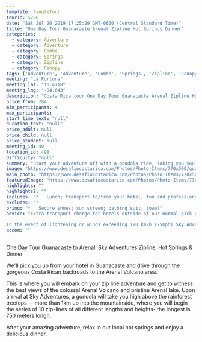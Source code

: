 ```yaml
---
template: SingleTour
tourId: 5706
date: "Sat Jul 20 2019 17:25:29 GMT-0600 (Central Standard Time)"
title: "One Day Tour Guanacaste Arenal Zipline Hot Springs Dinner"
categories: 
  - category: Adventure
  - category: Adventure
  - category: Combo
  - category: Springs
  - category: Zipline
  - category: Canopy
tags: ['Adventure', 'Adventure', 'Combo', 'Springs', 'Zipline', 'Canopy']
meeting: "La Fortuna"
meeting_lat: "10.4718"
meeting_lng: "-84.643"
description: "Costa Rica tour One Day Tour Guanacaste Arenal Zipline Hot Springs Dinner, id 5706"
price_from: 284
min_participants: 4
max_participants: 
start_time_text: "null"
duration_text: "null"
price_adult: null
price_child: null
price_student: null
meeting_id: 40
location_id: 498
difficulty: "null"
summary: "Start your adventure off with a gondola ride, taking you you high above the rainforest treetops and over 1km up the mountainside. This is where you will begin soaring across a series of 10 zip-lines of all different lengths and heights- the longest is 750 meters long! You will witness the best views of the colossal Arenal Volcano and the pristine Arenal lake! After your amazing adventure, relax in our local hot springs and enjoy a delicious dinner."
image: "https://www.desafiocostarica.com/Photos/Photo-Items/770x500/guanacaste-to-arenal---sky-adventures-canopy-zipline--hotsprings--dinner-1.jpg"
main_photo: "https://www.desafiocostarica.com/Photos/Photo-Items/770x500/guanacaste-to-arenal---sky-adventures-canopy-zipline--hotsprings--dinner-1.jpg"
featuredImage: "https://www.desafiocostarica.com/Photos/Photo-Items/770x500/guanacaste-to-arenal---sky-adventures-canopy-zipline--hotsprings--dinner-1.jpg"
highlights: ""
highlights2: ""
includes: "*   Lunch; transport to/from your hotel; fun and professional guides who love what they do; dinner; towel; photographer; lots of adventure!"
excludes: ""
bring: "*   Secure shoes; sun screen; bathing suit; towel"
advice: "Extra transport charge for hotels outside of our normal pick-up zone. Please inquire to confirm hotel pick-up time and pricing. For Nosara or Punta Islita Beaches: extra charge $30. Your choice of Paradise or Los Lagos hot springs with dinner. If clients would like to upgrade to EcoTermales with dinner, there is an additional charge.

In the event of lightening or winds exceeding 120 km/h (75mph) Sky Adventures will cancel tours for safety reasons. Not recommended for pregnant women, persons with heart or bone diseases, and any other physical disorder. You can only use equipment provided by the company. Recommended for ages 8 and above on Sky Trek ziplining."
accom: ""
---
```

One Day Tour Guanacaste to Arenal: Sky Adventures Zipline, Hot Springs & Dinner

We'll pick you up from your hotel in Guanacaste and drive through the gorgeous Costa Rican backroads to the Arenal Volcano area.

This is where you will embark on your zip line adventure and get to witness the best views of the colossal Arenal Volcano and pristine Arenal lake. Upon arrival at Sky Adventures, a gondola will take you high above the rainforest treetops -- more than 1km up into the mountainside, where you will begin the series of 10 zip-lines of all different lengths and heights- the longest is 750 meters long!!.

After your amazing adventure, relax in our local hot springs and enjoy a delicious dinner.